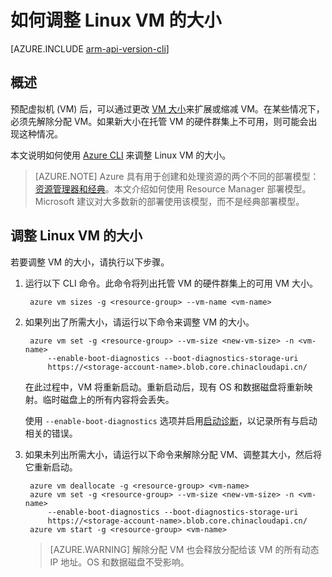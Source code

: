 <!-- ARM: tested -->

<properties
   pageTitle="如何调整 Linux VM 的大小 | Azure"
   description="如何通过更改 VM 大小来扩展或缩减 Linux 虚拟机。"
   services="virtual-machines-linux"
   documentationCenter="na"
   authors="mikewasson"
   manager="roshar"
   editor=""
   tags=""/>

<tags
	ms.service="virtual-machines-linux"
	ms.date="05/16/2016"
	wacn.date=""/>


# 如何调整 Linux VM 的大小

[AZURE.INCLUDE [arm-api-version-cli](../includes/arm-api-version-cli.md)]

## 概述 

预配虚拟机 (VM) 后，可以通过更改 [VM 大小][vm-sizes]来扩展或缩减 VM。在某些情况下，必须先解除分配 VM。如果新大小在托管 VM 的硬件群集上不可用，则可能会出现这种情况。

本文说明如何使用 [Azure CLI][azure-cli] 来调整 Linux VM 的大小。

> [AZURE.NOTE] Azure 具有用于创建和处理资源的两个不同的部署模型：[资源管理器和经典](/documentation/articles/resource-manager-deployment-model)。本文介绍如何使用 Resource Manager 部署模型。Microsoft 建议对大多数新的部署使用该模型，而不是经典部署模型。


## 调整 Linux VM 的大小 

若要调整 VM 的大小，请执行以下步骤。

1. 运行以下 CLI 命令。此命令将列出托管 VM 的硬件群集上的可用 VM 大小。

    	azure vm sizes -g <resource-group> --vm-name <vm-name>

2. 如果列出了所需大小，请运行以下命令来调整 VM 的大小。

	    azure vm set -g <resource-group> --vm-size <new-vm-size> -n <vm-name>  
	        --enable-boot-diagnostics --boot-diagnostics-storage-uri
	        https://<storage-account-name>.blob.core.chinacloudapi.cn/ 

    在此过程中，VM 将重新启动。重新启动后，现有 OS 和数据磁盘将重新映射。临时磁盘上的所有内容将会丢失。

    使用 `--enable-boot-diagnostics` 选项并启用[启动诊断][boot-diagnostics]，以记录所有与启动相关的错误。

3. 如果未列出所需大小，请运行以下命令来解除分配 VM、调整其大小，然后将它重新启动。

	    azure vm deallocate -g <resource-group> <vm-name>
	    azure vm set -g <resource-group> --vm-size <new-vm-size> -n <vm-name>  
	        --enable-boot-diagnostics --boot-diagnostics-storage-uri
	        https://<storage-account-name>.blob.core.chinacloudapi.cn/ 
	    azure vm start -g <resource-group> <vm-name>

   > [AZURE.WARNING] 解除分配 VM 也会释放分配给该 VM 的所有动态 IP 地址。OS 和数据磁盘不受影响。

<!-- links -->
   
[azure-cli]: /documentation/articles/xplat-cli-install
[boot-diagnostics]: https://azure.microsoft.com/blog/boot-diagnostics-for-virtual-machines-v2/
[vm-sizes]: /documentation/articles/virtual-machines-linux-sizes
<!---HONumber=Mooncake_0620_2016-->